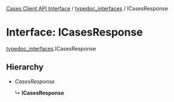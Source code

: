 [Cases Client API Interface](../cases_client_api.md) / [typedoc_interfaces](../modules/typedoc_interfaces.md) / ICasesResponse

# Interface: ICasesResponse

[typedoc_interfaces](../modules/typedoc_interfaces.md).ICasesResponse

## Hierarchy

- *CasesResponse*

  ↳ **ICasesResponse**
